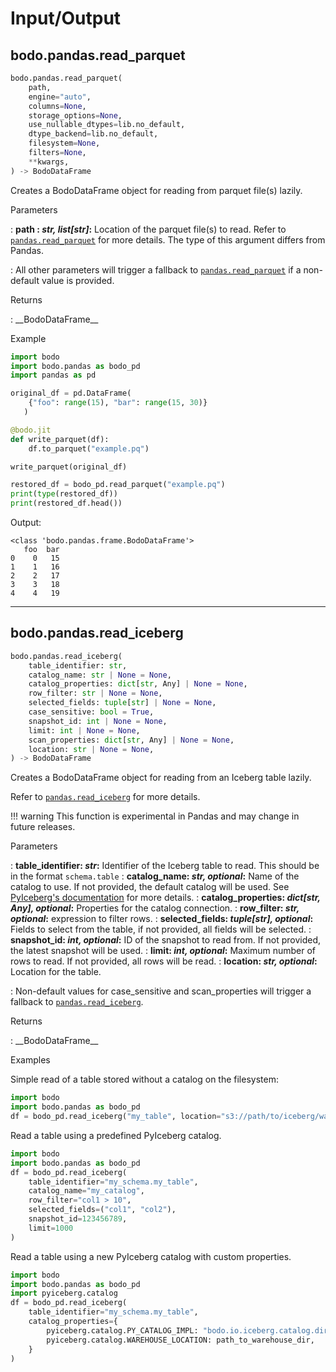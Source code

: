 # Input/Output

## bodo.pandas.read_parquet
``` py
bodo.pandas.read_parquet(
    path,
    engine="auto",
    columns=None,
    storage_options=None,
    use_nullable_dtypes=lib.no_default,
    dtype_backend=lib.no_default,
    filesystem=None,
    filters=None,
    **kwargs,
) -> BodoDataFrame
```

Creates a BodoDataFrame object for reading from parquet file(s) lazily.

<p class="api-header">Parameters</p>

: __path : *str, list[str]*:__ Location of the parquet file(s) to read.
Refer to [`pandas.read_parquet`](https://pandas.pydata.org/docs/reference/api/pandas.read_parquet.html#pandas.read_parquet) for more details.
The type of this argument differs from Pandas.

: All other parameters will trigger a fallback to [`pandas.read_parquet`](https://pandas.pydata.org/docs/reference/api/pandas.read_parquet.html#pandas.read_parquet) if a non-default value is provided.

<p class="api-header">Returns</p>
: __BodoDataFrame__

<p class="api-header">Example</p>

``` py
import bodo
import bodo.pandas as bodo_pd
import pandas as pd

original_df = pd.DataFrame(
    {"foo": range(15), "bar": range(15, 30)}
   )

@bodo.jit
def write_parquet(df):
    df.to_parquet("example.pq")

write_parquet(original_df)

restored_df = bodo_pd.read_parquet("example.pq")
print(type(restored_df))
print(restored_df.head())
```

Output:

```
<class 'bodo.pandas.frame.BodoDataFrame'>
   foo  bar
0    0   15
1    1   16
2    2   17
3    3   18
4    4   19
```

---

## bodo.pandas.read_iceberg
``` py
bodo.pandas.read_iceberg(
    table_identifier: str,
    catalog_name: str | None = None,
    catalog_properties: dict[str, Any] | None = None,
    row_filter: str | None = None,
    selected_fields: tuple[str] | None = None,
    case_sensitive: bool = True,
    snapshot_id: int | None = None,
    limit: int | None = None,
    scan_properties: dict[str, Any] | None = None,
    location: str | None = None,
) -> BodoDataFrame
```

Creates a BodoDataFrame object for reading from an Iceberg table lazily.

Refer to [`pandas.read_iceberg`](https://pandas.pydata.org/docs/dev/reference/api/pandas.read_iceberg.html) for more details.

!!! warning
    This function is experimental in Pandas and may change in future releases.

<p class="api-header">Parameters</p>

: __table_identifier: *str*:__ Identifier of the Iceberg table to read. This should be in the format `schema.table`
: __catalog_name: *str, optional*:__ Name of the catalog to use. If not provided, the default catalog will be used. See [PyIceberg's documentation](https://py.iceberg.apache.org/#connecting-to-a-catalog) for more details.
: __catalog_properties: *dict[str, Any], optional*:__ Properties for the catalog connection.
: __row_filter: *str, optional*:__ expression to filter rows.
: __selected_fields: *tuple[str], optional*:__ Fields to select from the table, if not provided, all fields will be selected.
: __snapshot_id: *int, optional*:__ ID of the snapshot to read from. If not provided, the latest snapshot will be used.
: __limit: *int, optional*:__ Maximum number of rows to read. If not provided, all rows will be read.
: __location: *str, optional*:__ Location for the table.

: Non-default values for case_sensitive and scan_properties will trigger a fallback to [`pandas.read_iceberg`](https://pandas.pydata.org/docs/dev/reference/api/pandas.read_iceberg.html).


<p class="api-header">Returns</p>
: __BodoDataFrame__

<p class="api-header">Examples</p>

Simple read of a table stored without a catalog on the filesystem:
``` py
import bodo
import bodo.pandas as bodo_pd
df = bodo_pd.read_iceberg("my_table", location="s3://path/to/iceberg/warehouse")
```


Read a table using a predefined PyIceberg catalog.
``` py
import bodo
import bodo.pandas as bodo_pd
df = bodo_pd.read_iceberg(
    table_identifier="my_schema.my_table",
    catalog_name="my_catalog",
    row_filter="col1 > 10",
    selected_fields=("col1", "col2"),
    snapshot_id=123456789,
    limit=1000
)
```

Read a table using a new PyIceberg catalog with custom properties.
``` py
import bodo
import bodo.pandas as bodo_pd
import pyiceberg.catalog
df = bodo_pd.read_iceberg(
    table_identifier="my_schema.my_table",
    catalog_properties={
        pyiceberg.catalog.PY_CATALOG_IMPL: "bodo.io.iceberg.catalog.dir.DirCatalog",
        pyiceberg.catalog.WAREHOUSE_LOCATION: path_to_warehouse_dir,
    }
)
```
